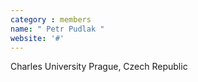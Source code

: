 ```yaml
---
category : members
name: " Petr Pudlak " 
website: '#'
---
```

Charles University
Prague, Czech Republic


